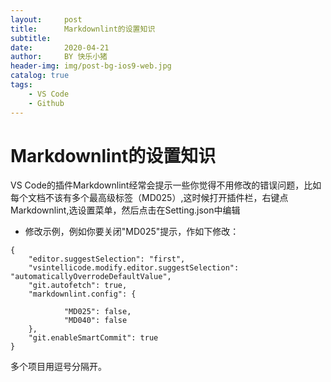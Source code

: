 ```yaml
---
layout:     post
title:      Markdownlint的设置知识
subtitle:
date:       2020-04-21
author:     BY 快乐小猪
header-img: img/post-bg-ios9-web.jpg
catalog: true
tags:
    - VS Code
    - Github
---
```


# Markdownlint的设置知识

VS Code的插件Markdownlint经常会提示一些你觉得不用修改的错误问题，比如每个文档不该有多个最高级标签（MD025）,这时候打开插件栏，右键点Markdownlint,选设置菜单，然后点击在Setting.json中编辑

* 修改示例，例如你要关闭"MD025"提示，作如下修改：

```
{
    "editor.suggestSelection": "first",
    "vsintellicode.modify.editor.suggestSelection": "automaticallyOverrodeDefaultValue",
    "git.autofetch": true,
    "markdownlint.config": {

            "MD025": false,  
            "MD040": false
    },
    "git.enableSmartCommit": true
}
```

多个项目用逗号分隔开。
